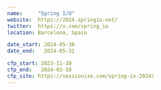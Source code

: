 ```yaml
---
name:     "Spring I/O"
website:  https://2024.springio.net/
twitter:  https://x.com/spring_io
location: Barcelona, Spain

date_start: 2024-05-30
date_end:   2024-05-31

cfp_start: 2023-11-30  
cfp_end:   2024-02-18
cfp_site: https://sessionize.com/spring-io-2024/
---
```

